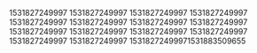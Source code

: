 1531827249997
1531827249997
1531827249997
1531827249997
1531827249997
1531827249997
1531827249997
1531827249997
1531827249997
1531827249997
1531827249997
1531827249997
1531827249997
1531827249997
15318272499971531883509655